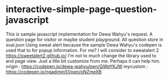 # interactive-simple-page-question-javascript
This is sample javascript implementation for Dewa Wahyu's request.  A question page for visitor or maybe student playground. All question store in soal.json Using  sweat alert because the sample Dewa Wahyu's codepen is used that to for popup information. For me? I will consider to sweatalert 2 https://sweetalert2.github.io/  I'm not to much change the library used to and page view.  Just a litle bit customize from me. Perhaps it can help him.  origin : https://codepen.io/dewa-wahyu/pen/QWpYKJW mycustom : https://codepen.io/ngadimin51/pen/oNZmeXB
